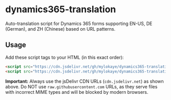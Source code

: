 # dynamics365-translation

Auto-translation script for Dynamics 365 forms supporting EN-US, DE (German), and ZH (Chinese) based on URL patterns.

## Usage

Add these script tags to your HTML (in this exact order):

```html
<script src="https://cdn.jsdelivr.net/gh/mylokaye/dynamics365-translation@81d5290c4f37ecfa55db7656ba34c66633119fa0/translations.js"></script>
<script src="https://cdn.jsdelivr.net/gh/mylokaye/dynamics365-translation@81d5290c4f37ecfa55db7656ba34c66633119fa0/translate.js"></script>
```

**Important:** Always use the jsDelivr CDN URLs (`cdn.jsdelivr.net`) as shown above. Do NOT use `raw.githubusercontent.com` URLs, as they serve files with incorrect MIME types and will be blocked by modern browsers.
